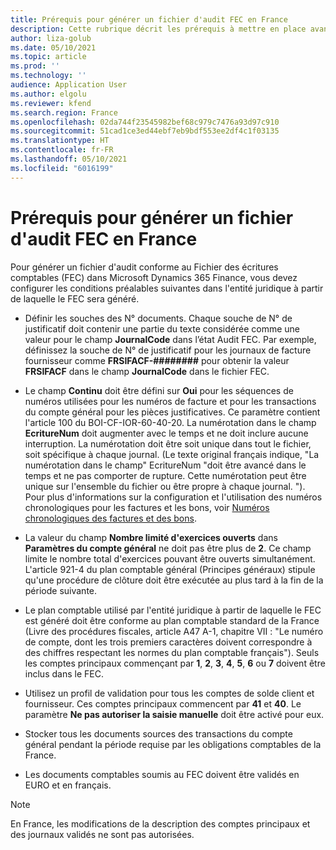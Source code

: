 ```yaml
---
title: Prérequis pour générer un fichier d'audit FEC en France
description: Cette rubrique décrit les prérequis à mettre en place avant de pouvoir générer un fichier d'audit conforme au Fichier des écritures comptables (FEC) en France.
author: liza-golub
ms.date: 05/10/2021
ms.topic: article
ms.prod: ''
ms.technology: ''
audience: Application User
ms.author: elgolu
ms.reviewer: kfend
ms.search.region: France
ms.openlocfilehash: 02da744f23545982bef68c979c7476a93d97c910
ms.sourcegitcommit: 51cad1ce3ed44ebf7eb9bdf553ee2df4c1f03135
ms.translationtype: HT
ms.contentlocale: fr-FR
ms.lasthandoff: 05/10/2021
ms.locfileid: "6016199"
---
```

# <a name="prerequisites-to-generate-an-fec-audit-file-in-france"></a>Prérequis pour générer un fichier d'audit FEC en France

Pour générer un fichier d'audit conforme au Fichier des écritures comptables (FEC) dans Microsoft Dynamics 365 Finance, vous devez configurer les conditions préalables suivantes dans l'entité juridique à partir de laquelle le FEC sera généré.

- Définir les souches des N° documents. Chaque souche de N° de justificatif doit contenir une partie du texte considérée comme une valeur pour le champ **JournalCode** dans l’état Audit FEC. Par exemple, définissez la souche de N° de justificatif pour les journaux de facture fournisseur comme  **FRSIFACF-\#\#\#\#\#\#\#\#** pour obtenir la valeur **FRSIFACF** dans le champ **JournalCode** dans le fichier FEC.

- Le champ **Continu** doit être défini sur **Oui** pour les séquences de numéros utilisées pour les numéros de facture et pour les transactions du compte général pour les pièces justificatives. Ce paramètre contient l'article 100 du BOI-CF-IOR-60-40-20. La numérotation dans le champ **EcritureNum** doit augmenter avec le temps et ne doit inclure aucune interruption. La numérotation doit être soit unique dans tout le fichier, soit spécifique à chaque journal. (Le texte original français indique, "La numérotation dans le champ" EcritureNum "doit être avancé dans le temps et ne pas comporter de rupture. Cette numérotation peut être unique sur l'ensemble du fichier ou être propre à chaque journal. "). Pour plus d'informations sur la configuration et l'utilisation des numéros chronologiques pour les factures et les bons, voir [Numéros chronologiques des factures et des bons](emea-fra-chronological-invoices-vouchers.md).
- La valeur du champ **Nombre limité d'exercices ouverts** dans **Paramètres du compte général** ne doit pas être plus de **2**. Ce champ limite le nombre total d'exercices pouvant être ouverts simultanément. L'article 921-4 du plan comptable général (Principes généraux) stipule qu'une procédure de clôture doit être exécutée au plus tard à la fin de la période suivante.
- Le plan comptable utilisé par l'entité juridique à partir de laquelle le FEC est généré doit être conforme au plan comptable standard de la France (Livre des procédures fiscales, article A47 A-1, chapitre VII : "Le numéro de compte, dont les trois premiers caractères doivent correspondre à des chiffres respectant les normes du plan comptable français"). Seuls les comptes principaux commençant par **1**, **2**, **3**, **4**, **5**, **6** ou **7** doivent être inclus dans le FEC.
- Utilisez un profil de validation pour tous les comptes de solde client et fournisseur. Ces comptes principaux commencent par **41** et **40**. Le paramètre **Ne pas autoriser la saisie manuelle** doit être activé pour eux.
- Stocker tous les documents sources des transactions du compte général pendant la période requise par les obligations comptables de la France.
- Les documents comptables soumis au FEC doivent être validés en EURO et en français. 

> [!NOTE]
> En France, les modifications de la description des comptes principaux et des journaux validés ne sont pas autorisées.
